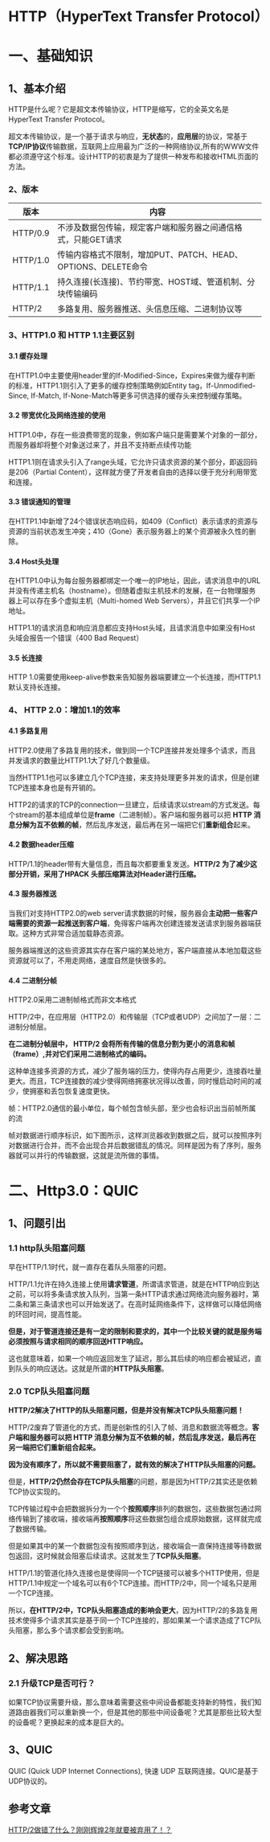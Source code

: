 # HTTP（HyperText Transfer Protocol）

# 一、基础知识

## 1、基本介绍

HTTP是什么呢？它是超文本传输协议，HTTP是缩写，它的全英文名是HyperText Transfer Protocol。

超文本传输协议，是一个基于请求与响应，**无状态**的，**应用层**的协议，常基于**TCP/IP协议**传输数据，互联网上应用最为广泛的一种网络协议,所有的WWW文件都必须遵守这个标准。设计HTTP的初衷是为了提供一种发布和接收HTML页面的方法。

### 2、版本

| 版本     | 内容                                                         |
| -------- | ------------------------------------------------------------ |
| HTTP/0.9 | 不涉及数据包传输，规定客户端和服务器之间通信格式，只能GET请求 |
| HTTP/1.0 | 传输内容格式不限制，增加PUT、PATCH、HEAD、 OPTIONS、DELETE命令 |
| HTTP/1.1 | 持久连接(长连接)、节约带宽、HOST域、管道机制、分块传输编码   |
| HTTP/2   | 多路复用、服务器推送、头信息压缩、二进制协议等               |



### 3、HTTP1.0 和 HTTP 1.1主要区别

#### 3.1 缓存处理

在HTTP1.0中主要使用header里的If-Modified-Since，Expires来做为缓存判断的标准，HTTP1.1则引入了更多的缓存控制策略例如Entity tag，If-Unmodified-Since, If-Match, If-None-Match等更多可供选择的缓存头来控制缓存策略。

#### 3.2 带宽优化及网络连接的使用

HTTP1.0中，存在一些浪费带宽的现象，例如客户端只是需要某个对象的一部分，而服务器却将整个对象送过来了，并且不支持断点续传功能

HTTP1.1则在请求头引入了range头域，它允许只请求资源的某个部分，即返回码是206（Partial Content），这样就方便了开发者自由的选择以便于充分利用带宽和连接。

#### 3.3 错误通知的管理

在HTTP1.1中新增了24个错误状态响应码，如409（Conflict）表示请求的资源与资源的当前状态发生冲突；410（Gone）表示服务器上的某个资源被永久性的删除。

#### 3.4 Host头处理

在HTTP1.0中认为每台服务器都绑定一个唯一的IP地址，因此，请求消息中的URL并没有传递主机名（hostname）。但随着虚拟主机技术的发展，在一台物理服务器上可以存在多个虚拟主机（Multi-homed Web Servers），并且它们共享一个IP地址。	

HTTP1.1的请求消息和响应消息都应支持Host头域，且请求消息中如果没有Host头域会报告一个错误（400 Bad Request）

#### 3.5 长连接

HTTP 1.0需要使用keep-alive参数来告知服务器端要建立一个长连接，而HTTP1.1默认支持长连接。



### 4、 HTTP 2.0：增加1.1的效率

#### 4.1 多路复用

HTTP2.0使用了多路复用的技术，做到同一个TCP连接并发处理多个请求，而且并发请求的数量比HTTP1.1大了好几个数量级。

当然HTTP1.1也可以多建立几个TCP连接，来支持处理更多并发的请求，但是创建TCP连接本身也是有开销的。

HTTP2的请求的TCP的connection一旦建立，后续请求以stream的方式发送。每个stream的基本组成单位是**frame**（二进制帧）。客户端和服务器可以把 **HTTP 消息分解为互不依赖的帧**，然后乱序发送，最后再在另一端把它们**重新组合**起来。



#### 4.2 数据header压缩

HTTP/1.1的header带有大量信息，而且每次都要重复发送。**HTTP/2 为了减少这部分开销，采用了HPACK 头部压缩算法对Header进行压缩。**

#### 4.3 服务器推送

当我们对支持HTTP2.0的web server请求数据的时候，服务器会**主动把一些客户端需要的资源一起推送到客户端**，免得客户端再次创建连接发送请求到服务器端获取。这种方式非常合适加载静态资源。

服务器端推送的这些资源其实存在客户端的某处地方，客户端直接从本地加载这些资源就可以了，不用走网络，速度自然是快很多的。

#### 4.4  二进制分帧

HTTP2.0采用二进制帧格式而非文本格式

HTTP/2中，在应用层（HTTP2.0）和传输层（TCP或者UDP）之间加了一层：二进制分帧层。

**在二进制分帧层中， HTTP/2 会将所有传输的信息分割为更小的消息和帧（frame）,并对它们采用二进制格式的编码。**

这种单连接多资源的方式，减少了服务端的压力，使得内存占用更少，连接吞吐量更大。而且，TCP连接数的减少使得网络拥塞状况得以改善，同时慢启动时间的减少，使拥塞和丢包恢复速度更快。



帧：HTTP2.0通信的最小单位，每个帧包含帧头部，至少也会标识出当前帧所属的流

帧对数据进行顺序标识，如下图所示，这样浏览器收到数据之后，就可以按照序列对数据进行合并，而不会出现合并后数据错乱的情况。同样是因为有了序列，服务器就可以并行的传输数据，这就是流所做的事情。



# 二、Http3.0：QUIC

## 1、问题引出

### 1.1  http队头阻塞问题

早在HTTP/1.1时代，就一直存在着队头阻塞的问题。

HTTP/1.1允许在持久连接上使用**请求管道**，所谓请求管道，就是在HTTP响应到达之前，可以将多条请求放入队列，当第一条HTTP请求通过网络流向服务器时，第二条和第三条请求也可以开始发送了。在高时延网络条件下，这样做可以降低网络的环回时间，提高性能。

**但是，对于管道连接还是有一定的限制和要求的，其中一个比较关键的就是服务端必须按照与请求相同的顺序回送HTTP响应。**

这也就意味着，如果一个响应返回发生了延迟，那么其后续的响应都会被延迟，直到队头的响应送达。这就是所谓的**HTTP队头阻塞**。



### 2.0 TCP队头阻塞问题

**HTTP/2解决了HTTP的队头阻塞问题，但是并没有解决TCP队头阻塞问题！**

HTTP/2废弃了管道化的方式，而是创新性的引入了帧、消息和数据流等概念。**客户端和服务器可以把 HTTP 消息分解为互不依赖的帧，然后乱序发送，最后再在另一端把它们重新组合起来。**

**因为没有顺序了，所以就不需要阻塞了，就有效的解决了HTTP队头阻塞的问题。**

但是，**HTTP/2仍然会存在TCP队头阻塞**的问题，那是因为HTTP/2其实还是依赖TCP协议实现的。

TCP传输过程中会把数据拆分为一个个**按照顺序**排列的数据包，这些数据包通过网络传输到了接收端，接收端再**按照顺序**将这些数据包组合成原始数据，这样就完成了数据传输。

但是如果其中的某一个数据包没有按照顺序到达，接收端会一直保持连接等待数据包返回，这时候就会阻塞后续请求。这就发生了**TCP队头阻塞**。

HTTP/1.1的管道化持久连接也是使得同一个TCP链接可以被多个HTTP使用，但是HTTP/1.1中规定一个域名可以有6个TCP连接。而HTTP/2中，同一个域名只是用一个TCP连接。

所以，**在HTTP/2中，TCP队头阻塞造成的影响会更大**，因为HTTP/2的多路复用技术使得多个请求其实是基于同一个TCP连接的，那如果某一个请求造成了TCP队头阻塞，那么多个请求都会受到影响。



## 2、解决思路

### 2.1 升级TCP是否可行？

如果TCP协议需要升级，那么意味着需要这些中间设备都能支持新的特性，我们知道路由器我们可以重新换一个，但是其他的那些中间设备呢？尤其是那些比较大型的设备呢？更换起来的成本是巨大的。



## 3、QUIC 

QUIC (Quick UDP Internet Connections), 快速 UDP 互联网连接。QUIC是基于UDP协议的。





## 参考文章

[HTTP/2做错了什么？刚刚辉煌2年就要被弃用了！？](https://mp.weixin.qq.com/s?__biz=MzI3NzE0NjcwMg==&mid=2650149026&idx=1&sn=86d460045bce89d72289de8ad389aa46&chksm=f3680d83c41f8495992aae7b4a45de5e7783e2af26ae59d89e29262dd55e2e10f9fda5274ffa&scene=126&sessionid=1607913067&key=dcd3ddfb631e4813e3a6b596f41a167e575ba4a6e7c49b338dc83beb8313f5fcb298f31f2278517de0eddb8cab5043403bd03f962c2a7eb03441cee8205bf251920674c6c4fd8e38b6fa412a88bf682f1e042e6c4c6b8e32c36091d4a3eab93d047a42fd6015e178b3e1ba65df86659a2daea6409be6cdfff1405b8e2998c027&ascene=1&uin=MTg5MjE1NTkyOQ%3D%3D&devicetype=Windows+10+x64&version=6300002f&lang=zh_CN&exportkey=A18Y5qTWake6ZazQOh5BeMY%3D&pass_ticket=%2FJ1RGCmeP7x1jzsmZ3qRIXjVKNHgD3iXeBIkyv3%2F1ocF9PK%2F97Zv9zFZnLpSFrZP&wx_header=0)

